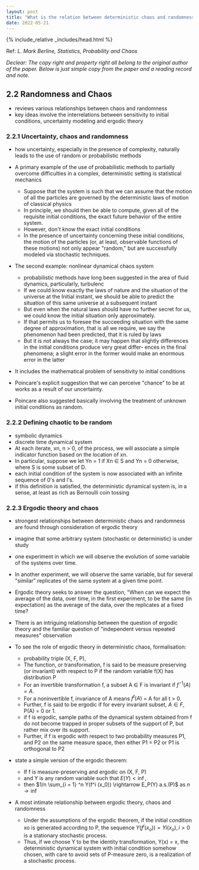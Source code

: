 ```yaml
---
layout: post
title: "What is the relation between deterministic chaos and randomness?"
date: 2022-05-21
---
```

{% include_relative _includes/head.html %} 

Ref: *L. Mark Berline, Statistics, Probability and Chaos*

*Declear: The copy right and property right all belong to the original author of the paper. Below is just simple copy from the paper and a reading record and note.*

## 2.2 Randomness and Chaos

- reviews various relationships between chaos and randomness
- key ideas involve the interrelations between sensitivity to initial conditions, uncertainty modeling and ergodic theory


### 2.2.1 Uncertainty, chaos and randomness

- how uncertainty, especially in the presence of complexity, naturally leads to the use of random or probabilistic methods

- A primary example of the use of probabilistic methods to partially overcome difficulties in a complex, deterministic setting is statistical mechanics
    * Suppose that the system is such that we can assume that the motion of all the particles are governed by the deterministic laws of motion of classical physics
    * In principle, we should then be able to compute, given all of the requisite initial conditions, the exact future behavior of the entire system. 
    * However, don't know the exact initial conditions
    * In the presence of uncertainty concerning these initial conditions, the motion of the particles (or, at least, observable functions of these motions) not only appear "random," but are successfully modeled via stochastic techniques. 

- The second example: nonlinear dynamical chaos system
  * probabilistic methods have long been suggested in the area of fluid dynamics, particularly, turbulenc
  * If we could know exactly the laws of nature and the situation of the universe at the Initial instant, we should be able to predict the situation of this same universe at a subsequent instant
  * But even when the natural laws should have no further secret for us, we could know the initial situation only approximately. 
  * If that permits us to foresee the succeeding situation with the same degree of approximation, that is all we require, we say the phenomenon had been predicted, that it is ruled by laws
  * But it is not always the case; it may happen that slightly differences in the initial conditions produce very great differ- ences in the final phenomena; a slight error in the former would make an enormous error in the latter


- It includes the mathematical problem of sensitivity to initial conditions
- Poincare's explicit suggestion that we can perceive "chance" to be at works as a result of our uncertainty. 
- Poincare also suggested basically involving the treatment of unknown initial conditions as random.


### 2.2.2 Defining chaotic to be random

- symbolic dynamics
- discrete time dynamical system
- At each iterate, xn, n > 0, of the process, we will associate a simple indicator function based on the location of xn. 
- In particular, suppose we let Yn = 1 if Xn $\in$ S and Yn = 0 otherwise, where S is some subset of D.
- each initial condition of the system is now associated with an infinite sequence of 0's and l's.
- if this definition is satisfied, the deterministic dynamical system is, in a sense, at least as rich as Bernoulli coin tossing


### 2.2.3 Ergodic theory and chaos

- strongest relationships between deterministic chaos and randomness are found through consideration of ergodic theory
- imagine that some arbitrary system (stochastic or deterministic) is under study
- one experiment in which we will observe the evolution of some variable of the systems over time. 
- In another experiment, we will observe the same variable, but for several "similar" replicates of the same system at a given time point.
- Ergodic theory seeks to answer the question, "When can we expect the average of the data, over time, in the first experiment, to be the same (in expectation) as the average of the data, over the replicates at a fixed time?
- There is an intriguing relationship between the question of ergodic theory and the familiar question of "independent versus repeated measures" observation

- To see the role of ergodic theory in deterministic chaos, formalisation:
  * probability triple (X, F, P),
  * The function, or transformation, f is said to be measure preserving (or invariant) with respect to P if the random variable f(X) has distribution P
  * For an invertible transformation f, a subset A $\in$ F is invariant if $f^{-1}(A) = A$.
  * For a noninvertible f, invariance of A means $f^{t}(A)$ = A for all t > 0.
  * Further, f is said to be ergodic if for every invariant subset, $A \in F$, P(A) = 0 or 1.
  * if f is ergodic, sample paths of the dynamical system obtained from f do not become trapped in proper subsets of the support of P, but rather mix over its support. 
  * Further, if f is ergodic with respect to two probability measures P1, and P2 on the same measure space, then either P1 = P2 or P1 is orthogonal to P2

- state a simple version of the ergodic theorem:
  * If f is measure-preserving and ergodic on (X, F, P) 
  * and Y is any random variable such that $E(Y) < \inf$,
  * then $1/n \sum_{i = 1} ^n Y(f^i (x_0)) \rightarrow E_P(Y) a.s.(P)$ as $n \rightarrow \inf$
  
- A most intimate relationship between ergodic theory, chaos and randomness
  * Under the assumptions of the ergodic theorem, if the initial condition xo is generated according to P, the sequence ${Y(f^{i}(x_o)) = Yi(x_o), i > 0}$ is a stationary stochastic process.
  * Thus, if we choose Y to be the identity transformation, Y(x) = x, the deterministic dynamical system with initial condition somehow chosen, with care to avoid sets of P-measure zero, is a realization of a stochastic process. 










